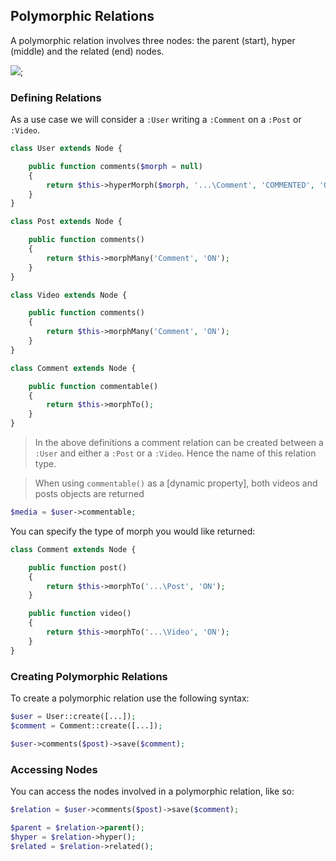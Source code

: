 ## Polymorphic Relations

A polymorphic relation involves three nodes: the parent (start), hyper (middle) and the related (end) nodes.

![](https://s3-eu-west-1.amazonaws.com/vinelab-docs/Polymorphic+Relations.png);

### Defining Relations
As a use case we will consider a `:User` writing a `:Comment` on a `:Post` or `:Video`.

```php
class User extends Node {

    public function comments($morph = null)
    {
        return $this->hyperMorph($morph, '...\Comment', 'COMMENTED', 'ON');
    }
}
```

```php
class Post extends Node {

    public function comments()
    {
        return $this->morphMany('Comment', 'ON');
    }
}
```

```php
class Video extends Node {

    public function comments()
    {
        return $this->morphMany('Comment', 'ON');
    }
}
```

```php
class Comment extends Node {

    public function commentable()
    {
        return $this->morphTo();
    }
}
```

>In the above definitions a comment relation can be created between a `:User` and either a `:Post` or a `:Video`. Hence the name of this relation type.

>When using `commentable()` as a [dynamic property], both videos and posts objects are returned

```php
$media = $user->commentable;
```

You can specify the type of morph you would like returned:

```php
class Comment extends Node {

    public function post()
    {
        return $this->morphTo('...\Post', 'ON');
    }

    public function video()
    {
        return $this->morphTo('...\Video', 'ON');
    }
}
```

### Creating Polymorphic Relations
To create a polymorphic relation use the following syntax:

```php
$user = User::create([...]);
$comment = Comment::create([...]);

$user->comments($post)->save($comment);
```
### Accessing Nodes
You can access the nodes involved in a polymorphic relation, like so:

```php
$relation = $user->comments($post)->save($comment);

$parent = $relation->parent();
$hyper = $relation->hyper();
$related = $relation->related();
```

